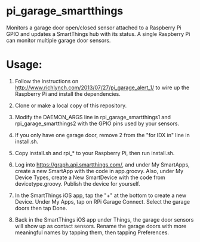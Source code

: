 # pi_garage_smartthings
Monitors a garage door open/closed sensor attached to a Raspberry Pi GPIO and updates a SmartThings hub with its status. A single Raspberry Pi can monitor multiple garage door sensors.

# Usage:
1) Follow the instructions on http://www.richlynch.com/2013/07/27/pi_garage_alert_1/ to wire up the Raspberry Pi and install the dependencies.

2) Clone or make a local copy of this repository.

3) Modify the DAEMON_ARGS line in rpi_garage_smartthings1 and rpi_garage_smartthings2 with the GPIO pins used by your sensors.

4) If you only have one garage door, remove 2 from the "for IDX in" line in install.sh.

5) Copy install.sh and rpi_* to your Raspberry Pi, then run install.sh. 

6) Log into https://graph.api.smartthings.com/, and under My SmartApps, create a new SmartApp with the code in app.groovy.  Also, under My Device Types, create a New SmartDevice with the code from devicetype.groovy. Publish the device for yourself.

7) In the SmartThings iOS app, tap the "+" at the bottom to create a new Device. Under My Apps, tap on RPi Garage Connect. Select the garage doors then tap Done.

8) Back in the SmartThings iOS app under Things, the garage door sensors will show up as contact sensors. Rename the garage doors with more meaningful names by tapping them, then tapping Preferences.
